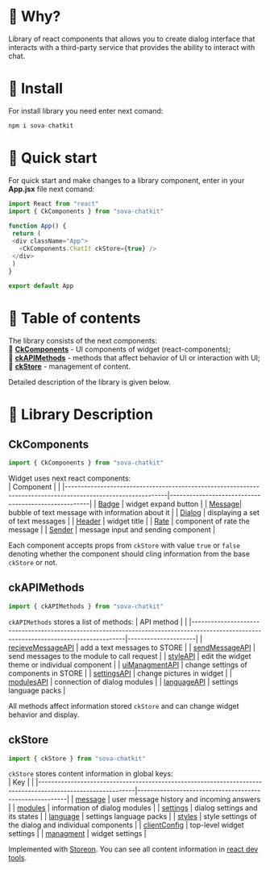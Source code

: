 # :rainbow: Why?
Library of react components that allows you to create dialog interface that interacts with a third-party service that provides the ability to interact with chat.

# :space_invader: Install
For install library you need enter next comand:
```javascript
npm i sova-chatkit
```

# :rocket: Quick start
For quick start and make changes to a library component, enter in your **App.jsx** file next comand: 
```javascript
import React from "react"
import { CkComponents } from "sova-chatkit"
 
function App() {
 return (
 <div className="App">
   <CkComponents.ChatIt ckStore={true} />
 </div>
 )
}
 
export default App
```

# :crown: Table of contents
The library consists of the next components:  
:unicorn:   **[CkComponents](#2)** - UI components of widget (react-components);  
:wrench:   **[ckAPIMethods](#1)** - methods that affect behavior of UI or interaction with UI;  
:blue_book:   **[ckStore](#3)** - management of content.  

Detailed description of the library is given below.
 
 
 
# :memo: Library Description

## CkComponents <a name="2"></a>
```javascript
import { CkComponents } from "sova-chatkit"
```  

Widget uses next react components:  
| Component                                                                                                   |                                                     | 
|-------------------------------------------------------------------------------------------------------------|-----------------------------------------------------| 
| [Badge](https://github.com/sovaai/chatKit-lib/blob/master/docs/components/badge.md "Read about badge")      | widget expand button                                |
| [Message](https://github.com/sovaai/chatKit-lib/blob/master/docs/components/message.md "Read about message")| bubble of text message with information about it    | 
| [Dialog](https://github.com/sovaai/chatKit-lib/blob/master/docs/components/dialog.md "Read about dialog")   | displaying a set of text messages                   |
| [Header](https://github.com/sovaai/chatKit-lib/blob/master/docs/components/header.md "Read about header")   | widget title                                        | 
| [Rate](https://github.com/sovaai/chatKit-lib/blob/master/docs/components/rate.md "Read about rate")         | component of rate the message                       | 
| [Sender](https://github.com/sovaai/chatKit-lib/blob/master/docs/components/sender.md "Read about sender")   | message input and sending component                 | 

Each component accepts props from `ckStore` with value `true` or `false` denoting whether the component should cling information from the base `ckStore` or not.



## ckAPIMethods <a name="1"></a>
```javascript
import { ckAPIMethods } from "sova-chatkit"
```
`ckAPIMethods` stores a list of methods:
| API method                                                                                                                            |                     | 
|---------------------------------------------------------------------------------------------------------------------------------------|---------------------| 
| [recieveMessageAPI](https://github.com/sovaai/chatKit-lib/blob/master/docs/apimethods/recieveMessageAPI.md "Read about this method")  | add a text messages to STORE  |
| [sendMessageAPI](https://github.com/sovaai/chatKit-lib/blob/master/docs/apimethods/sendMessageAPI.md "Read about this method")        | send messages to the module to call request     | 
| [styleAPI](https://github.com/sovaai/chatKit-lib/blob/master/docs/apimethods/styleAPI.md "Read about this method")                    | edit the widget theme or individual component     | 
| [uiManagmentAPI](https://github.com/sovaai/chatKit-lib/blob/master/docs/apimethods/uiManagmentAPI.md "Read about this method")        | change settings of components in STORE     |
| [settingsAPI](https://github.com/sovaai/chatKit-lib/blob/master/docs/apimethods/settingsAPI.md "Read about this method")              | change pictures in widget     | 
| [modulesAPI](https://github.com/sovaai/chatKit-lib/blob/master/docs/apimethods/modulesAPI.md "Read about this method")                | connection of dialog modules   |
| [languageAPI](https://github.com/sovaai/chatKit-lib/blob/master/docs/apimethods/languageAPI.md "Read about this method")           | settings language packs    |

All methods affect information stored `ckStore` and can change widget behavior and display.

 

## ckStore<a name="3"></a>
```javascript
import { ckStore } from "sova-chatkit"
```

`ckStore` stores content information in global keys:  
| Key                                                                                                        |                                                        | 
|------------------------------------------------------------------------------------------------------------|--------------------------------------------------------| 
| [message](https://github.com/sovaai/chatKit-lib/blob/master/docs/ckStore/message.md "Read more")           | user message history and incoming answers              |
| [modules](https://github.com/sovaai/chatKit-lib/blob/master/docs/ckStore/modules.md "Read more")           | information of dialog modules                          | 
| [settings](https://github.com/sovaai/chatKit-lib/blob/master/docs/ckStore/settings.md "Read more")         | dialog settings and its states                         |
| [language](https://github.com/sovaai/chatKit-lib/blob/master/docs/ckStore/language.md "Read more")         | settings language packs                                | 
| [styles](https://github.com/sovaai/chatKit-lib/blob/master/docs/ckStore/styles.md "Read more")             | style settings of the dialog and individual components | 
| [clientConfig](https://github.com/sovaai/chatKit-lib/blob/master/docs/ckStore/clientConfig.md "Read more") | top-level widget settings                              | 
| [managment](https://github.com/sovaai/chatKit-lib/blob/master/docs/ckStore/managment.md "Read more")       | widget settings                                        | 

Implemented with [Storeon](https://github.com/storeon/storeon). You can see all content information in [react dev tools](https://chrome.google.com/webstore/detail/react-developer-tools/fmkadmapgofadopljbjfkapdkoienihi).
